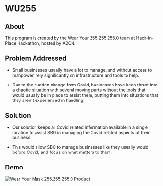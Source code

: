 # WU255

## About

This program is created by the Wear Your 255.255.255.0 team at Hack-in-Place Hackathon, hosted by A2CN.

## Problem Addressed

- Small businesses usually have a lot to manage, and without access to manpower, rely significantly on infrastructure and tools to help.

- Due to the sudden change from Covid, businesses have been thrust into a chaotic situation with several moving parts without the tools that would usually be in place to assist them, putting them into situations that they aren't experienced in handling.

## Solution

- Our solution keeps all Covid related information available in a single location to assist SBO in managing the Covid related aspects of their business.

- This would allow SBO to manage businesses like they usually would before Covid, and focus on what matters to them.

## Demo

![Wear Your Mask 255.255.255.0 Product](https://www.youtube.com/watch?v=r0lMGi_ebt4)
